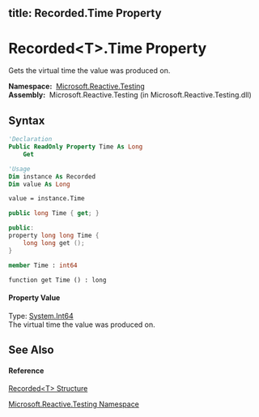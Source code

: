 title: Recorded<T>.Time Property
---
# Recorded\<T\>.Time Property

Gets the virtual time the value was produced on.

**Namespace:**  [Microsoft.Reactive.Testing](Microsoft.Reactive.Testing/Microsoft.Reactive.Testing)  
**Assembly:**  Microsoft.Reactive.Testing (in Microsoft.Reactive.Testing.dll)

## Syntax

```vb
'Declaration
Public ReadOnly Property Time As Long
    Get
```

```vb
'Usage
Dim instance As Recorded
Dim value As Long

value = instance.Time
```

```csharp
public long Time { get; }
```

```c++
public:
property long long Time {
    long long get ();
}
```

```fsharp
member Time : int64
```

```jscript
function get Time () : long
```

#### Property Value

Type: [System.Int64](https://msdn.microsoft.com/en-us/library/6yy583ek)  
The virtual time the value was produced on.

## See Also

#### Reference

[Recorded\<T\> Structure](Recorded/Recorded(T))

[Microsoft.Reactive.Testing Namespace](Microsoft.Reactive.Testing/Microsoft.Reactive.Testing)
